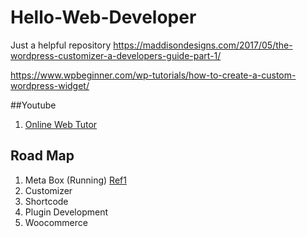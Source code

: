 # Hello-Web-Developer
Just a helpful repository
https://maddisondesigns.com/2017/05/the-wordpress-customizer-a-developers-guide-part-1/

https://www.wpbeginner.com/wp-tutorials/how-to-create-a-custom-wordpress-widget/

##Youtube
1. [Online Web Tutor](https://www.youtube.com/c/OnlineWebTutor/playlists)

## Road Map
1. Meta Box (Running) [Ref1](https://www.youtube.com/watch?v=DEpxb0jobjY&list=PLT9miexWCpPVvnZwVw5uA0ZwCOCBaf0Xn)
2. Customizer
3. Shortcode
4. Plugin Development
5. Woocommerce
